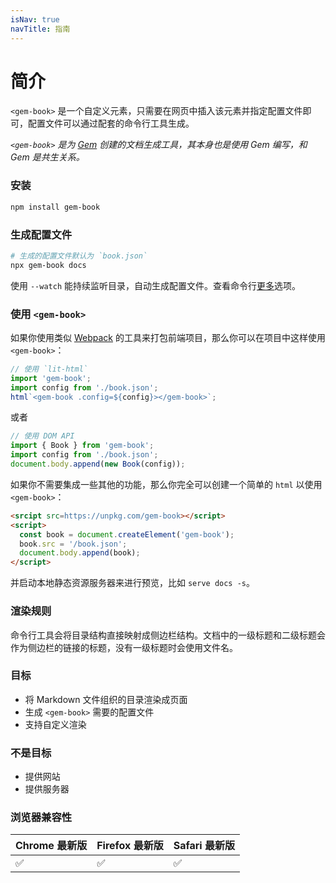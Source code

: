 ```yaml
---
isNav: true
navTitle: 指南
---
```


# 简介

`<gem-book>` 是一个自定义元素，只需要在网页中插入该元素并指定配置文件即可，配置文件可以通过配套的命令行工具生成。

_`<gem-book>` 是为 [Gem](https://github.com/mantou132/gem) 创建的文档生成工具，其本身也是使用 Gem 编写，和 Gem 是共生关系。_

### 安装

```bash
npm install gem-book
```

### 生成配置文件

```bash
# 生成的配置文件默认为 `book.json`
npx gem-book docs
```

使用 `--watch` 能持续监听目录，自动生成配置文件。查看命令行[更多](./002-guide/003-cli)选项。

### 使用 `<gem-book>`

如果你使用类似 [Webpack](https://webpack.js.org/) 的工具来打包前端项目，那么你可以在项目中这样使用 `<gem-book>`：

```js
// 使用 `lit-html`
import 'gem-book';
import config from './book.json';
html`<gem-book .config=${config}></gem-book>`;
```

或者

```js
// 使用 DOM API
import { Book } from 'gem-book';
import config from './book.json';
document.body.append(new Book(config));
```

如果你不需要集成一些其他的功能，那么你完全可以创建一个简单的 `html` 以使用 `<gem-book>`：

```html
<srcipt src=https://unpkg.com/gem-book></script>
<script>
  const book = document.createElement('gem-book');
  book.src = '/book.json';
  document.body.append(book);
</script>
```

并启动本地静态资源服务器来进行预览，比如 `serve docs -s`。

### 渲染规则

命令行工具会将目录结构直接映射成侧边栏结构。文档中的一级标题和二级标题会作为侧边栏的链接的标题，没有一级标题时会使用文件名。

### 目标

- 将 Markdown 文件组织的目录渲染成页面
- 生成 `<gem-book>` 需要的配置文件
- 支持自定义渲染

### 不是目标

- 提供网站
- 提供服务器

### 浏览器兼容性

| Chrome 最新版 | Firefox 最新版 | Safari 最新版 |
| ------------- | -------------- | ------------- |
| ✅            | ✅             | ✅            |
